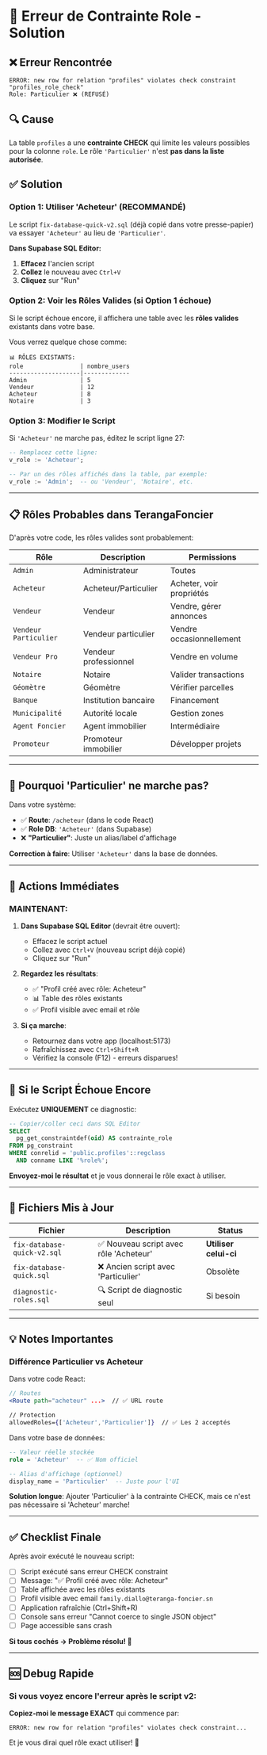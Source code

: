 # 🔧 Erreur de Contrainte Role - Solution

## ❌ Erreur Rencontrée

```
ERROR: new row for relation "profiles" violates check constraint "profiles_role_check"
Role: Particulier ❌ (REFUSÉ)
```

## 🔍 Cause

La table `profiles` a une **contrainte CHECK** qui limite les valeurs possibles pour la colonne `role`. Le rôle `'Particulier'` n'est **pas dans la liste autorisée**.

## ✅ Solution

### Option 1: Utiliser 'Acheteur' (RECOMMANDÉ)

Le script `fix-database-quick-v2.sql` (déjà copié dans votre presse-papier) va essayer `'Acheteur'` au lieu de `'Particulier'`.

**Dans Supabase SQL Editor:**
1. **Effacez** l'ancien script
2. **Collez** le nouveau avec `Ctrl+V`
3. **Cliquez** sur "Run"

### Option 2: Voir les Rôles Valides (si Option 1 échoue)

Si le script échoue encore, il affichera une table avec les **rôles valides** existants dans votre base.

Vous verrez quelque chose comme:
```
📊 RÔLES EXISTANTS:
role                | nombre_users
--------------------|-------------
Admin               | 5
Vendeur             | 12
Acheteur            | 8
Notaire             | 3
```

### Option 3: Modifier le Script

Si `'Acheteur'` ne marche pas, éditez le script ligne 27:

```sql
-- Remplacez cette ligne:
v_role := 'Acheteur';

-- Par un des rôles affichés dans la table, par exemple:
v_role := 'Admin';  -- ou 'Vendeur', 'Notaire', etc.
```

---

## 📋 Rôles Probables dans TerangaFoncier

D'après votre code, les rôles valides sont probablement:

| Rôle | Description | Permissions |
|------|-------------|-------------|
| `Admin` | Administrateur | Toutes |
| `Acheteur` | Acheteur/Particulier | Acheter, voir propriétés |
| `Vendeur` | Vendeur | Vendre, gérer annonces |
| `Vendeur Particulier` | Vendeur particulier | Vendre occasionnellement |
| `Vendeur Pro` | Vendeur professionnel | Vendre en volume |
| `Notaire` | Notaire | Valider transactions |
| `Géomètre` | Géomètre | Vérifier parcelles |
| `Banque` | Institution bancaire | Financement |
| `Municipalité` | Autorité locale | Gestion zones |
| `Agent Foncier` | Agent immobilier | Intermédiaire |
| `Promoteur` | Promoteur immobilier | Développer projets |

---

## 🎯 Pourquoi 'Particulier' ne marche pas?

Dans votre système:
- ✅ **Route**: `/acheteur` (dans le code React)
- ✅ **Role DB**: `'Acheteur'` (dans Supabase)
- ❌ **"Particulier"**: Juste un alias/label d'affichage

**Correction à faire**: Utiliser `'Acheteur'` dans la base de données.

---

## 🚀 Actions Immédiates

### MAINTENANT:

1. **Dans Supabase SQL Editor** (devrait être ouvert):
   - Effacez le script actuel
   - Collez avec `Ctrl+V` (nouveau script déjà copié)
   - Cliquez sur "Run"

2. **Regardez les résultats**:
   - ✅ "Profil créé avec rôle: Acheteur"
   - 📊 Table des rôles existants
   - ✅ Profil visible avec email et rôle

3. **Si ça marche**:
   - Retournez dans votre app (localhost:5173)
   - Rafraîchissez avec `Ctrl+Shift+R`
   - Vérifiez la console (F12) - erreurs disparues!

---

## 🔄 Si le Script Échoue Encore

Exécutez **UNIQUEMENT** ce diagnostic:

```sql
-- Copier/coller ceci dans SQL Editor
SELECT 
  pg_get_constraintdef(oid) AS contrainte_role
FROM pg_constraint
WHERE conrelid = 'public.profiles'::regclass
  AND conname LIKE '%role%';
```

**Envoyez-moi le résultat** et je vous donnerai le rôle exact à utiliser.

---

## 📝 Fichiers Mis à Jour

| Fichier | Description | Status |
|---------|-------------|--------|
| `fix-database-quick-v2.sql` | ✅ Nouveau script avec rôle 'Acheteur' | **Utiliser celui-ci** |
| `fix-database-quick.sql` | ❌ Ancien script avec 'Particulier' | Obsolète |
| `diagnostic-roles.sql` | 🔍 Script de diagnostic seul | Si besoin |

---

## 💡 Notes Importantes

### Différence Particulier vs Acheteur

Dans votre code React:
```jsx
// Routes
<Route path="acheteur" ...>  // ✅ URL route

// Protection
allowedRoles={['Acheteur','Particulier']}  // ✅ Les 2 acceptés
```

Dans votre base de données:
```sql
-- Valeur réelle stockée
role = 'Acheteur'  -- ✅ Nom officiel

-- Alias d'affichage (optionnel)
display_name = 'Particulier'  -- Juste pour l'UI
```

**Solution longue**: Ajouter 'Particulier' à la contrainte CHECK, mais ce n'est pas nécessaire si 'Acheteur' marche!

---

## ✅ Checklist Finale

Après avoir exécuté le nouveau script:

- [ ] Script exécuté sans erreur CHECK constraint
- [ ] Message: "✅ Profil créé avec rôle: Acheteur"
- [ ] Table affichée avec les rôles existants
- [ ] Profil visible avec email `family.diallo@teranga-foncier.sn`
- [ ] Application rafraîchie (Ctrl+Shift+R)
- [ ] Console sans erreur "Cannot coerce to single JSON object"
- [ ] Page accessible sans crash

**Si tous cochés → Problème résolu! 🎉**

---

## 🆘 Debug Rapide

### Si vous voyez encore l'erreur après le script v2:

**Copiez-moi le message EXACT** qui commence par:
```
ERROR: new row for relation "profiles" violates check constraint...
```

Et je vous dirai quel rôle exact utiliser! 🎯
